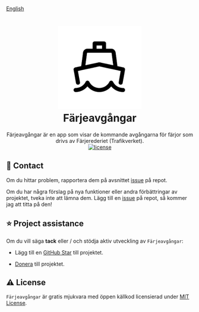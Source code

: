 [English](README.md)

<h1 align="center">
  <img src="https://raw.githubusercontent.com/FerryDepartures/FerryDepartures_docs/master/logo/icon.svg" width="224px"/><br/>
  Färjeavgångar
</h1>
<p align="center">Färjeavgångar är en app som visar de kommande avgångarna för färjor som drivs av Färjerederiet (Trafikverket).<br>
<a href="https://github.com/FerryDepartures/FerryDepartures_app/blob/master/LICENSE"><img src="https://img.shields.io/badge/license-MIT-red?style=for-the-badge&logo=none" alt="license" /></a></p>

## 📝 Contact

Om du hittar problem, rapportera dem på avsnittet [issue](https://github.com/FerryDepartures/FerryDepartures_app/issues) på repot.

Om du har några förslag på nya funktioner eller andra förbättringar av projektet, tveka inte att lämna dem. Lägg till en [issue](https://github.com/FerryDepartures/FerryDepartures_app/issues) på repot, så kommer jag att titta på den!

## ⭐️ Project assistance

Om du vill säga **tack** eller / och stödja aktiv utveckling av `Färjeavgångar`:

-   Lägg till en [GitHub Star](https://github.com/FerryDepartures/FerryDepartures_app) till projektet.

-   [Donera](https://en.liberapay.com/linusromland) till projektet.

## ⚠️ License

`Färjeavgångar` är gratis mjukvara med öppen källkod licensierad under [MIT License](https://github.com/FerryDepartures/FerryDepartures_app/blob/master/LICENSE).
